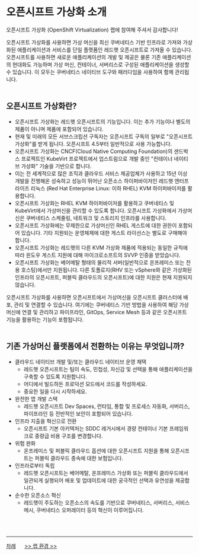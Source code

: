 # 오픈시프트 가상화 소개

오픈시프트 가상화 (OpenShift Virtualization) 랩에 참여해 주셔서 감사합니다!

오픈시프트 가상화를 사용하면 가상 머신을 최신 쿠버네티스 기반 인프라로 가져와 가상화된 애플리케이션과 서비스를 단일 플랫폼인 레드햇 오픈시프트로 가져올 수 있습니다. 오픈시프트를 사용하면 새로운 애플리케이션의 개발 및 제공은 물론 기존 애플리케이션의 현대화도 가능하며 가상 머신, 컨테이너, 서버리스로 구성된 애플리케이션을 생성할 수 있습니다. 이 모두는 쿠버네티스 네이티브 도구와 패러다임을 사용하여 함께 관리됩니다.
<br>
<br>

## 오픈시프트 가상화란?

* 오픈시프트 가상화는 레드햇 오픈시프트의 기능입니다. 이는 추가 기능이나 별도의 제품이 아니며 제품에 포함되어 있습니다.
* 현재 및 미래의 모든 서브스크립션 구독자는 오픈시프트 구독의 일부로 "오픈시프트 가상화"를 받게 됩니다. 오픈시프트 4.5부터 일반적으로 사용 가능합니다.
* 오픈시프트 가상화는 CNCF(Cloud Native Computing Foundation)의 샌드박스 프로젝트인 KubeVirt 프로젝트에서 업스트림으로 개발 중인 "컨테이너 네이티브 가상화" 기술을 기반으로 합니다.
* 이는 전 세계적으로 많은 조직과 클라우드 서비스 제공업체가 사용하고 15년 이상 개발을 진행해온 성숙하고 성능이 뛰어난 오픈소스 하이퍼바이저인 레드햇 엔터프라이즈 리눅스 (Red Hat Enterprise Linux: 이하 RHEL) KVM 하이퍼바이저를 활용합니다.
* 오픈시프트 가상화는 RHEL KVM 하이퍼바이저를 활용하고 쿠버네티스 및 KubeVirt에서 가상머신을 관리할 수 있도록 합니다. 오픈시프트 가상화에서 가상머신은 쿠버네티스 스케줄링, 네트워크 및 스토리지 인프라를 사용합니다.
* 오픈시프트 가상화에는 무제한으로 가상머신인 RHEL 게스트에 대한 권한이 포함되어 있습니다. 기타 지원되는 운영체제에 대한 게스트 라이선스는 별도로 구매해야 합니다.
* 오픈시프트 가상화는 레드햇의 다른 KVM 가상화 제품에 적용되는 동일한 규칙에 따라 윈도우 게스트 지원에 대해 마이크로소프트의 SVVP 인증을 받았습니다.
* 오픈시프트 가상화는 베어메탈 형태의 물리적 서버(일반적으로 온프레미스 또는 전용 호스팅)에서만 지원됩니다. 다른 토폴로지(RHV 또는 vSphere와 같은 가상화된 인프라의 오픈시프트, 퍼블릭 클라우드의 오픈시프트)에 대한 지원은 현재 지원되지 않습니다.

오픈시프트 가상화를 사용하면 오픈시프트에서 가상머신을 오픈시프트 클러스터에 배포, 관리 및 연결할 수 있습니다. 여기에는 쿠버네티스 기반 방법을 사용하여 해당 가상머신에 연결 및 관리하고 파이프라인, GitOps, Service Mesh 등과 같은 오픈시프트 기능을 활용하는 기능이 포함됩니다.
<br>
<br>

## 기존 가상머신 플랫폼에서 전환하는 이유는 무엇입니까?

* 클라우드 네이티브 개발 및/또는 클라우드 네이티브 운영 채택
  + 레드햇 오픈시프트는 팀이 속도, 민첩성, 자신감 및 선택을 통해 애플리케이션을 구축할 수 있도록 지원합니다.
  + 어디에서 빌드하든 프로덕션 모드에서 코드를 작성하세요.
  + 중요한 일을 다시 시작하세요.
* 완전한 앱 개발 스택
  + 레드햇 오픈시프트 Dev Spaces, 런타임, 통합 및 프로세스 자동화, 서버리스, 파이프라인 등 전반적인 보안이 포함되어 있습니다.
* 인프라 지출을 혁신으로 전환
  + 오픈시프트 기본 아키텍처는 SDDC 레거시에서 경량 컨테이너 기본 프레임워크로 중량급 비용 구조를 변경합니다.
* 위험 완화
  + 온프레미스 및 퍼블릭 클라우드 옵션에 대한 오픈시프트 지원을 통해 오픈시프트는 퍼블릭 클라우드 종속에 대한 보험입니다.
* 인프라로부터 독립
  + 레드햇 오픈시프트는 베어메탈, 온프레미스 가상화 또는 퍼블릭 클라우드에서 일관되게 실행되어 배포 및 업데이트에 대한 궁극적인 선택과 유연성을 제공합니다.
* 순수한 오픈소스 혁신
  + 레드햇이 주도하는 오픈소스의 속도를 기반으로 쿠버네티스, 서버리스, 서비스 메시, 쿠버네티스 오퍼레이터 등의 혁신이 이루어집니다.
<br>
<br>

------
[차례](../README.md) &nbsp;&nbsp;&nbsp;&nbsp; [>> 랩 환경 >>](./lab_review.md)